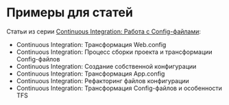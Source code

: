 Примеры для статей
================================================
Статьи из серии [Continuous Integration: Работа с Config-файлами](http://blog.byndyu.ru/2013/05/continuous-integration-config.html):
 - Continuous Integration: Трансформация Web.config
 - Continuous Integration: Процесс сборки проекта и трансформации Config-файлов
 - Continuous Integration: Создание собственной конфигурации
 - Continuous Integration: Трансформация App.config
 - Continuous Integration: Рефакторинг файлов конфигурации
 - Continuous Integration: Трансформация Config-файлов и особенности TFS
